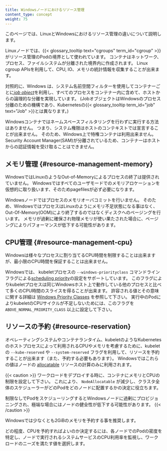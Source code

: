 ```yaml
---
title: Windowsノードにおけるリソース管理
content_type: concept
weight: 75
---
```


<!-- overview -->

このページでは、LinuxとWindowsにおけるリソース管理の違いについて説明します。

<!-- body -->

Linuxノードでは、{{< glossary_tooltip text="cgroups" term_id="cgroup" >}} がリソース管理のPodの境界として使われています。
コンテナはネットワーク、プロセス、ファイルシステムが分離された境界内に作成されます。
Linux cgroup APIsを利用して、CPU, IO、メモリの統計情報を収集することが出来ます。

対照的に、Windows は、システム名前空間フィルターを使用してコンテナーごとに[_job object_](https://learn.microsoft.com/ja-jp/windows/win32/procthread/job-objects)を利用し、すべてのプロセスをコンテナー内に含めて、ホストからの論理的な分離を実現しています。
(JobオブジェクトはWindowsのプロセス分離のための機構であり、Kubernetesの{{< glossary_tooltip term_id="job" text="Job" >}}とは異なります。)

Windowsコンテナではネームスペースフィルタリングを行わずに実行する方法はありません。
つまり、システム権限はホストのコンテキストでは宣言することが出来ません。
そのため、Windows上で特権コンテナは利用出来ません。
Security Account Manager(SAM)が分離されているため、コンテナーはホストからの認証情報を受け取ることはできません。

## メモリ管理 {#resource-management-memory}

WindowsではLinuxのようなOut-of-Memoryによるプロセスの終了は提供されていません。
Windowsではすべてのユーザモードでのメモリアロケーションを仮想的に取り扱います、そのためpagefilesが必ず必要になります。

Windowsノードではプロセスのメモリオーバコミットを行いません。
そのため、WindowsではプロセスはLinuxのようにメモリ不足状態になる事はなく、Out-Of-Memory(OOM)により終了するのではなくディスクへのページングを行います。
メモリが過剰に確保され物理メモリが使い果たされた場合に、ページングによりパフォーマンスが低下する可能性があります。

## CPU管理 {#resource-management-cpu}

Windowsは様々なプロセスに割り当てるCPU時間を制限することは出来ますが、最小限のCPU時間を保証することは出来ません。

Windowsでは、 kubeletプロセスの `--windows-priorityclass` コマンドラインフラグによる[scheduling priority](https://learn.microsoft.com/ja-jp/windows/win32/procthread/scheduling-priorities)の設定をサポートしています。
このフラグによりkubeletプロセスは同じWindowsホスト上で動作している他のプロセスと比べて多くのCPU時間のスライスを得ることが出来ます。
許容される値とその意味に関する詳細は [Windows Priority Classes](https://docs.microsoft.com/ja-jp/windows/win32/procthread/scheduling-priorities#priority-class) を参照して下さい。
実行中のPodによりkubeletのCPUサイクルが不足しないためには、このフラグを `ABOVE_NORMAL_PRIORITY_CLASS` 以上に設定して下さい。


## リソースの予約 {#resource-reservation}

オペレーティングシステムやコンテナランタイム、kubeletのようなKubernetesのホストプロセスによって利用されるCPUやメモリを考慮するために、kubeletの  `--kube-reserved` や `--system-reserved` フラグを利用して、リソースを予約することが出来ます（また、予約する必要もあります）。
Windowsではこれらの値はノードの 
[allocatable](/docs/tasks/administer-cluster/reserve-compute-resources/#node-allocatable) リソースの計算のみに利用されます。

{{< caution >}}
ワークロードをデプロイする時に、コンテナにメモリとCPUの制限を設定して下さい。
これにより、 `NodeAllocatable` が減少し、クラスタ全体のスケジューラーがどのPodをどのノードに配置するかの決定に役立ちます。

制限なしでPodをスケジューリングするとWindowsノードに過剰にプロビジョニングされ、極端な場合にはノードの健全性が低下する可能性があります。
{{< /caution >}}

Windowsでは少なくとも2GiBのメモリを予約する事を推奨します。

どの程度、CPUを予約すればよいのか決定するには、各ノードでのPodの密度を特定し、ノードで実行されるシステムサービスのCPU利用率を監視し、ワークロードのニーズを満たす値を選択します。
